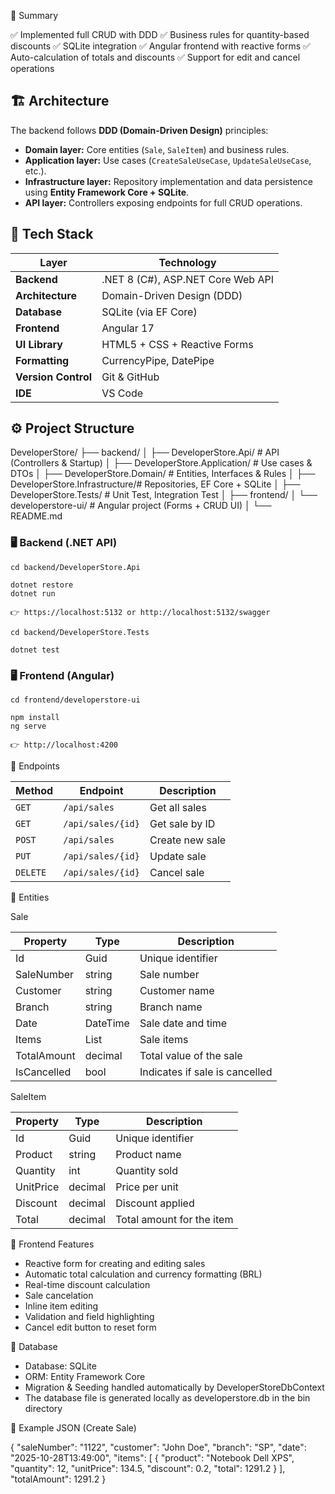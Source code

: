 🏁 Summary

✅ Implemented full CRUD with DDD
✅ Business rules for quantity-based discounts
✅ SQLite integration
✅ Angular frontend with reactive forms
✅ Auto-calculation of totals and discounts
✅ Support for edit and cancel operations

## 🏗️ Architecture

The backend follows **DDD (Domain-Driven Design)** principles:
- **Domain layer:** Core entities (`Sale`, `SaleItem`) and business rules.  
- **Application layer:** Use cases (`CreateSaleUseCase`, `UpdateSaleUseCase`, etc.).  
- **Infrastructure layer:** Repository implementation and data persistence using **Entity Framework Core + SQLite**.  
- **API layer:** Controllers exposing endpoints for full CRUD operations.

## 🧱 Tech Stack

| Layer | Technology |
|-------|-------------|
| **Backend** | .NET 8 (C#), ASP.NET Core Web API |
| **Architecture** | Domain-Driven Design (DDD) |
| **Database** | SQLite (via EF Core) |
| **Frontend** | Angular 17 |
| **UI Library** | HTML5 + CSS + Reactive Forms |
| **Formatting** | CurrencyPipe, DatePipe |
| **Version Control** | Git & GitHub |
| **IDE** | VS Code |

## ⚙️ Project Structure
DeveloperStore/
├── backend/
│ ├── DeveloperStore.Api/ # API (Controllers & Startup)
│ ├── DeveloperStore.Application/ # Use cases & DTOs
│ ├── DeveloperStore.Domain/ # Entities, Interfaces & Rules
│ ├── DeveloperStore.Infrastructure/# Repositories, EF Core + SQLite
│ ├── DeveloperStore.Tests/ # Unit Test, Integration Test
│
├── frontend/
│ └── developerstore-ui/ # Angular project (Forms + CRUD UI)
│
└── README.md

### 🖥️ Backend (.NET API)
    cd backend/DeveloperStore.Api

    dotnet restore
    dotnet run
    
    👉 https://localhost:5132 or http://localhost:5132/swagger

    cd backend/DeveloperStore.Tests

    dotnet test


### 🖥️ Frontend (Angular)
    cd frontend/developerstore-ui

    npm install
    ng serve
    
    👉 http://localhost:4200

📄 Endpoints

| Method   | Endpoint          | Description     |
| -------- | ----------------- | --------------- |
| `GET`    | `/api/sales`      | Get all sales   |
| `GET`    | `/api/sales/{id}` | Get sale by ID  |
| `POST`   | `/api/sales`      | Create new sale |
| `PUT`    | `/api/sales/{id}` | Update sale     |
| `DELETE` | `/api/sales/{id}` | Cancel sale     |

🧩 Entities

Sale

| Property    | Type           | Description                    |
| ----------- | -------------- | ------------------------------ |
| Id          | Guid           | Unique identifier              |
| SaleNumber  | string         | Sale number                    |
| Customer    | string         | Customer name                  |
| Branch      | string         | Branch name                    |
| Date        | DateTime       | Sale date and time             |
| Items       | List<SaleItem> | Sale items                     |
| TotalAmount | decimal        | Total value of the sale        |
| IsCancelled | bool           | Indicates if sale is cancelled |

SaleItem

| Property  | Type    | Description               |
| --------- | ------- | ------------------------- |
| Id        | Guid    | Unique identifier         |
| Product   | string  | Product name              |
| Quantity  | int     | Quantity sold             |
| UnitPrice | decimal | Price per unit            |
| Discount  | decimal | Discount applied          |
| Total     | decimal | Total amount for the item |

🧮 Frontend Features

- Reactive form for creating and editing sales
- Automatic total calculation and currency formatting (BRL)
- Real-time discount calculation
- Sale cancelation
- Inline item editing
- Validation and field highlighting
- Cancel edit button to reset form

🧰 Database

- Database: SQLite
- ORM: Entity Framework Core
- Migration & Seeding handled automatically by DeveloperStoreDbContext
- The database file is generated locally as developerstore.db in the bin directory

🧾 Example JSON (Create Sale)

{
  "saleNumber": "1122",
  "customer": "John Doe",
  "branch": "SP",
  "date": "2025-10-28T13:49:00",
  "items": [
    {
      "product": "Notebook Dell XPS",
      "quantity": 12,
      "unitPrice": 134.5,
      "discount": 0.2,
      "total": 1291.2
    }
  ],
  "totalAmount": 1291.2
}


